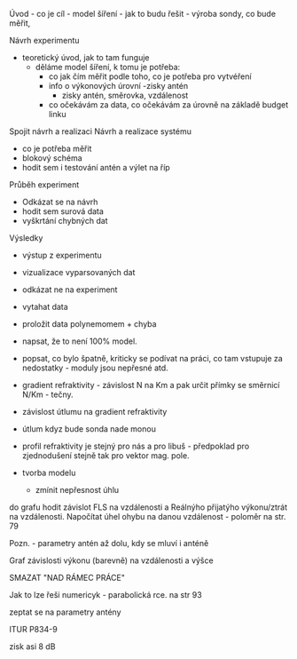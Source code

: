 Úvod
    - co je cíl - model šíření
    - jak to budu řešit - výroba sondy, co bude měřit, 

Návrh experimentu
- teoretický úvod, jak to tam funguje
    - děláme model šíření, k tomu je potřeba:
        - co jak čím měřit podle toho, co je potřeba pro vytvéření
        - info o výkonových úrovní
            -zisky antén
            - zisky antén, směrovka, vzdálenost
        - co očekávám za data, co očekávám za úrovně na základě budget linku

Spojit návrh a realizaci
Návrh a realizace systému
- co je potřeba měřit
- blokový schéma 
- hodit sem i testování antén a výlet na říp


Průběh experiment
- Odkázat se na návrh
- hodit sem surová data
- vyškrtání chybných dat

Výsledky
- výstup z experimentu
- vizualizace vyparsovaných dat
- odkázat ne na experiment
- vytahat data 
- proložit data polynemomem + chyba 
- napsat, že to není 100% model.
- popsat, co bylo špatně, kriticky se podívat na práci, co tam vstupuje za nedostatky - moduly jsou nepřesné atd.


- gradient refraktivity - závislost N na Km a pak určit přímky se směrnicí  N/Km - tečny.
- závislost útlumu na gradient refraktivity

- útlum kdyz bude sonda nade monou
- profil refraktivity je stejný pro nás a pro libuš - předpoklad pro zjednodušení stejně tak pro vektor mag. pole. 


- tvorba modelu
    - zmínit nepřesnost úhlu

do grafu hodit závislot FLS na vzdálenosti a Reálnýho přijatýho výkonu/ztrát na vzdálenosti.
Napočítat úhel ohybu na danou vzdálenost - poloměr na str. 79


Pozn.
    - parametry antén až dolu, kdy se mluví i anténě 

Graf závislosti výkonu (barevně) na vzdálenosti a výšce

SMAZAT "NAD RÁMEC PRÁCE"

Jak to lze řeši numericyk - parabolická rce. na str 93

zeptat se na parametry antény




ITUR P834-9

zisk asi 8 dB